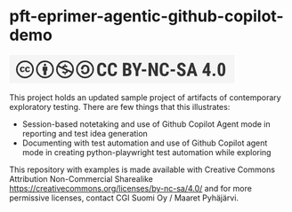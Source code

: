 # pft-eprimer-agentic-github-copilot-demo

![Creative Commons BY-NC-SA License](cc-by-nc-sa.png)

This project holds an updated sample project of artifacts of contemporary exploratory testing. There are few things that this illustrates:

- Session-based notetaking and use of Github Copilot Agent mode in reporting and test idea generation
- Documenting with test automation and use of Github Copilot agent mode in creating python-playwright test automation while exploring

This repository with examples is made available with Creative Commons Attribution Non-Commercial Sharealike https://creativecommons.org/licenses/by-nc-sa/4.0/ and for more permissive licenses, contact CGI Suomi Oy / Maaret Pyhäjärvi.
